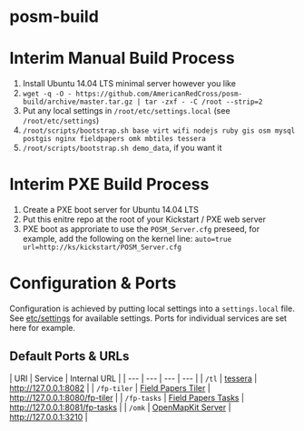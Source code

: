 # posm-build

Interim Manual Build Process
============================

 1. Install Ubuntu 14.04 LTS minimal server however you like
 2.  `wget -q -O - https://github.com/AmericanRedCross/posm-build/archive/master.tar.gz | tar -zxf - -C /root --strip=2`
 3. Put any local settings in `/root/etc/settings.local` (see `/root/etc/settings`)
 4. `/root/scripts/bootstrap.sh base virt wifi nodejs ruby gis osm mysql postgis nginx fieldpapers omk mbtiles tessera`
 5. `/root/scripts/bootstrap.sh demo_data`, if you want it

Interim PXE Build Process
=========================

 1. Create a PXE boot server for Ubuntu 14.04 LTS
 2. Put this enitre repo at the root of your Kickstart / PXE web server
 3. PXE boot as approriate to use the `POSM_Server.cfg` preseed, for example, add the following on the kernel line: `auto=true url=http://ks/kickstart/POSM_Server.cfg`

Configuration & Ports
=====================

Configuration is achieved by putting local settings into a `settings.local` file. See [etc/settings](kickstart/etc/settings) for available settings.  Ports for individual services are set here for example.

Default Ports & URLs
--------------------

| URI | Service | Internal URL |
| --- | --- | --- | --- |
| `/tl` | [tessera](https://github.com/mojodna/tessera) | http://127.0.0.1:8082 |
| `/fp-tiler` | [Field Papers Tiler](https://github.com/fieldpapers/fp-tiler) | http://127.0.0.1:8080/fp-tiler |
| `/fp-tasks` | [Field Papers Tasks](https://github.com/fieldpapers/fp-tasks) | http://127.0.0.1:8081/fp-tasks |
| `/omk` | [OpenMapKit Server](https://github.com/AmericanRedCross/OpenMapKitServer) | http://127.0.0.1:3210 |
